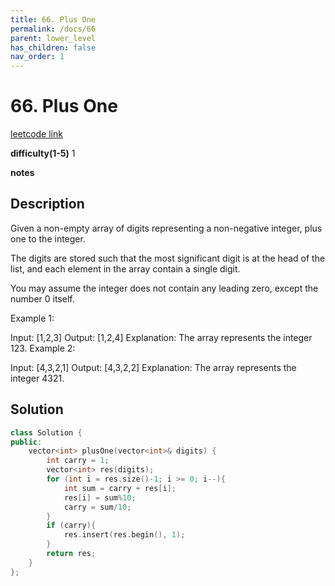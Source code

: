```yaml
---
title: 66. Plus One
permalink: /docs/66
parent: lower_level
has_children: false
nav_order: 1
---
```

# 66. Plus One
[leetcode link](https://leetcode.com/problems/plus-one/)

**difficulty(1-5)** 
1

**notes**   


## Description
Given a non-empty array of digits representing a non-negative integer, plus one to the integer.

The digits are stored such that the most significant digit is at the head of the list, and each element in the array contain a single digit.

You may assume the integer does not contain any leading zero, except the number 0 itself.

Example 1:

Input: [1,2,3]
Output: [1,2,4]
Explanation: The array represents the integer 123.
Example 2:

Input: [4,3,2,1]
Output: [4,3,2,2]
Explanation: The array represents the integer 4321.


## Solution
```c++
class Solution {
public:
    vector<int> plusOne(vector<int>& digits) {
        int carry = 1;
        vector<int> res(digits);
        for (int i = res.size()-1; i >= 0; i--){
            int sum = carry + res[i];
            res[i] = sum%10;
            carry = sum/10;
        }
        if (carry){
            res.insert(res.begin(), 1);
        }
        return res;
    }
};
```

<!-- 
Default label
{: .label }

Blue label
{: .label .label-blue }

Stable
{: .label .label-green }

New release
{: .label .label-purple }

Coming soon
{: .label .label-yellow }

Deprecated
{: .label .label-red } -->
